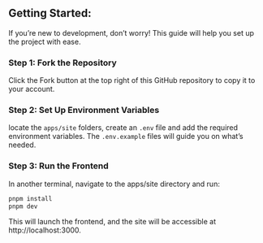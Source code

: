 ## **Getting Started:**

If you’re new to development, don’t worry! This guide will help you set up the project with ease.

### Step 1: Fork the Repository
Click the Fork button at the top right of this GitHub repository to copy it to your account.

### Step 2: Set Up Environment Variables
locate the `apps/site` folders, create an `.env` file and add the required environment variables. The `.env.example` files will guide you on what’s needed.

### Step 3: Run the Frontend
In another terminal, navigate to the apps/site directory and run:

```bash
pnpm install
pnpm dev
```
This will launch the frontend, and the site will be accessible at http://localhost:3000.
